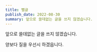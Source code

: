 ```yaml
---
title: 뻘글
publish_date: 2022-08-30
summary: 앞으로 쓸데없는 글을 쓰지 않겠습니다.
---
```


앞으로 쓸데없는 글을 쓰지 않겠습니다.

양보다 질을 우선시 하겠읍니다.